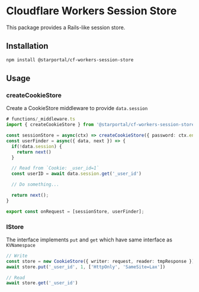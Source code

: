 Cloudflare Workers Session Store
===

This package provides a Rails-like session store.

## Installation

```bash
npm install @starportal/cf-workers-session-store
```

## Usage

### createCookieStore

Create a CookieStore middleware to provide `data.session`

```ts
# functions/_middleware.ts
import { createCookieStore } from '@starportal/cf-workers-session-store'

const sessionStore = async(ctx) => createCookieStore({ password: ctx.env.SESSION_PASSWORD })(ctx)
const userFinder = async({ data, next }) => {
  if(!data.session) {
    return next()
  }

  // Read from `Cookie: _user_id=1`
  const userID = await data.session.get('_user_id')

  // Do something...

  return next();
}

export const onRequest = [sessionStore, userFinder];
```

### IStore

The interface implements `put` and `get` which have same interface as `KVNamespace`

```ts
// Write
const store = new CookieStore({ writer: request, reader: tmpResponse })
await store.put('_user_id', 1, ['HttpOnly', 'SameSite=Lax'])

// Read
await store.get('_user_id')
```

